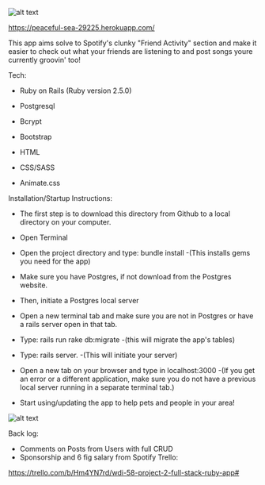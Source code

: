 ![alt text](https://i.imgur.com/PuF8jvJ.png)

https://peaceful-sea-29225.herokuapp.com/

This app aims solve to Spotify's clunky "Friend Activity" section and make it easier to check out what your friends are listening to and post songs youre currently groovin' too!

Tech:

* Ruby on Rails (Ruby version 2.5.0)

* Postgresql

* Bcrypt

* Bootstrap

* HTML

* CSS/SASS

* Animate.css
    
    
Installation/Startup Instructions:
    
* The first step is to download this directory from Github to a local directory on your computer.

* Open Terminal 

* Open the project directory and type: bundle install      -(This installs gems you need for the app)

* Make sure you have Postgres, if not download from the Postgres website. 

* Then, initiate a Postgres local server

* Open a new terminal tab and make sure you are not in Postgres or have a rails server open in that tab.

* Type: rails run rake db:migrate 
    -(this will migrate the app's tables)

* Type: rails server. 
    -(This will initiate your server)

* Open a new tab on your browser and type in localhost:3000
    -(If you get an error or a different application, make sure you do not have a previous local server running in a separate terminal tab.)

* Start using/updating the app to help pets and people in your area!

![alt text](https://i.imgur.com/ccm0WQJ.jpg)

Back log:

- Comments on Posts from Users with full CRUD
- Sponsorship and 6 fig salary from Spotify
Trello:

https://trello.com/b/Hm4YN7rd/wdi-58-project-2-full-stack-ruby-app#

